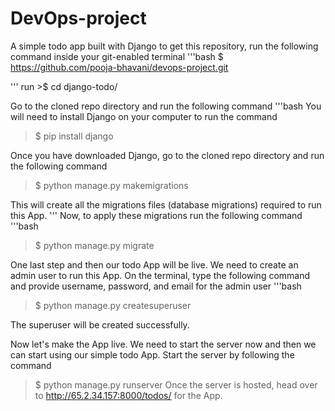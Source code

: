 # DevOps-project
A simple todo app built with Django
to get this repository, run the following command inside your git-enabled terminal
'''bash
$ https://github.com/pooja-bhavani/devops-project.git

'''
run >$ cd django-todo/

Go to the cloned repo directory and run the following command
'''bash
You will need to install Django on your computer to run the command
>$ pip install django

Once you have downloaded Django, go to the cloned repo directory and run the following command
>$ python manage.py makemigrations


This will create all the migrations files (database migrations) required to run this App.
'''
Now, to apply these migrations run the following command
'''bash
>$  python manage.py migrate

One last step and then our todo App will be live. We need to create an admin user to run this App. On the terminal, type the following command and provide username, password, and email for the admin user
'''bash
>$ python manage.py createsuperuser

 The superuser will be created successfully.
 
 Now let's make the App live. We need to start the server now and then we can start using our simple todo App. Start the server by following the command
 >$ python manage.py runserver
Once the server is hosted, head over to http://65.2.34.157:8000/todos/ for the App.
